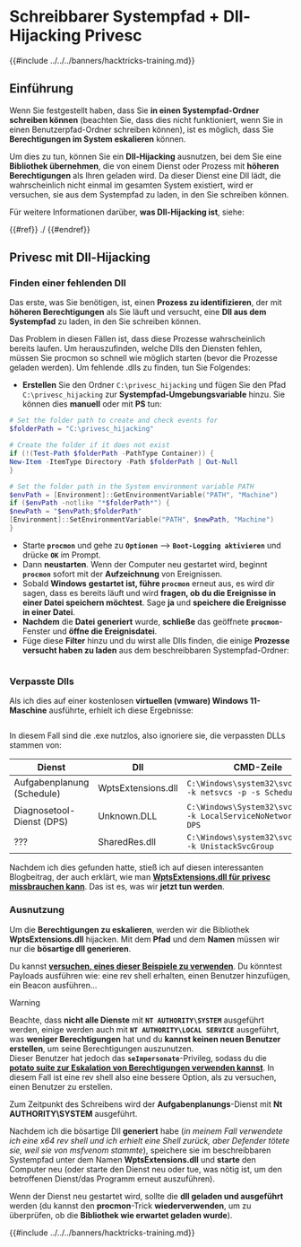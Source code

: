 # Schreibbarer Systempfad + Dll-Hijacking Privesc

{{#include ../../../banners/hacktricks-training.md}}

## Einführung

Wenn Sie festgestellt haben, dass Sie **in einen Systempfad-Ordner schreiben können** (beachten Sie, dass dies nicht funktioniert, wenn Sie in einen Benutzerpfad-Ordner schreiben können), ist es möglich, dass Sie **Berechtigungen im System eskalieren** können.

Um dies zu tun, können Sie ein **Dll-Hijacking** ausnutzen, bei dem Sie eine **Bibliothek übernehmen**, die von einem Dienst oder Prozess mit **höheren Berechtigungen** als Ihren geladen wird. Da dieser Dienst eine Dll lädt, die wahrscheinlich nicht einmal im gesamten System existiert, wird er versuchen, sie aus dem Systempfad zu laden, in den Sie schreiben können.

Für weitere Informationen darüber, **was Dll-Hijacking ist**, siehe:

{{#ref}}
./
{{#endref}}

## Privesc mit Dll-Hijacking

### Finden einer fehlenden Dll

Das erste, was Sie benötigen, ist, einen **Prozess zu identifizieren**, der mit **höheren Berechtigungen** als Sie läuft und versucht, eine **Dll aus dem Systempfad** zu laden, in den Sie schreiben können.

Das Problem in diesen Fällen ist, dass diese Prozesse wahrscheinlich bereits laufen. Um herauszufinden, welche Dlls den Diensten fehlen, müssen Sie procmon so schnell wie möglich starten (bevor die Prozesse geladen werden). Um fehlende .dlls zu finden, tun Sie Folgendes:

- **Erstellen** Sie den Ordner `C:\privesc_hijacking` und fügen Sie den Pfad `C:\privesc_hijacking` zur **Systempfad-Umgebungsvariable** hinzu. Sie können dies **manuell** oder mit **PS** tun:
```powershell
# Set the folder path to create and check events for
$folderPath = "C:\privesc_hijacking"

# Create the folder if it does not exist
if (!(Test-Path $folderPath -PathType Container)) {
New-Item -ItemType Directory -Path $folderPath | Out-Null
}

# Set the folder path in the System environment variable PATH
$envPath = [Environment]::GetEnvironmentVariable("PATH", "Machine")
if ($envPath -notlike "*$folderPath*") {
$newPath = "$envPath;$folderPath"
[Environment]::SetEnvironmentVariable("PATH", $newPath, "Machine")
}
```
- Starte **`procmon`** und gehe zu **`Optionen`** --> **`Boot-Logging aktivieren`** und drücke **`OK`** im Prompt.
- Dann **neustarten**. Wenn der Computer neu gestartet wird, beginnt **`procmon`** sofort mit der **Aufzeichnung** von Ereignissen.
- Sobald **Windows** **gestartet ist, führe `procmon`** erneut aus, es wird dir sagen, dass es bereits läuft und wird **fragen, ob du die Ereignisse in einer Datei speichern möchtest**. Sage **ja** und **speichere die Ereignisse in einer Datei**.
- **Nachdem** die **Datei** **generiert** wurde, **schließe** das geöffnete **`procmon`**-Fenster und **öffne die Ereignisdatei**.
- Füge diese **Filter** hinzu und du wirst alle Dlls finden, die einige **Prozesse versucht haben zu laden** aus dem beschreibbaren Systempfad-Ordner:

<figure><img src="../../../images/image (945).png" alt=""><figcaption></figcaption></figure>

### Verpasste Dlls

Als ich dies auf einer kostenlosen **virtuellen (vmware) Windows 11-Maschine** ausführte, erhielt ich diese Ergebnisse:

<figure><img src="../../../images/image (607).png" alt=""><figcaption></figcaption></figure>

In diesem Fall sind die .exe nutzlos, also ignoriere sie, die verpassten DLLs stammen von:

| Dienst                           | Dll                | CMD-Zeile                                                            |
| -------------------------------- | ------------------ | -------------------------------------------------------------------- |
| Aufgabenplanung (Schedule)       | WptsExtensions.dll | `C:\Windows\system32\svchost.exe -k netsvcs -p -s Schedule`          |
| Diagnosetool-Dienst (DPS)       | Unknown.DLL        | `C:\Windows\System32\svchost.exe -k LocalServiceNoNetwork -p -s DPS` |
| ???                              | SharedRes.dll      | `C:\Windows\system32\svchost.exe -k UnistackSvcGroup`                |

Nachdem ich dies gefunden hatte, stieß ich auf diesen interessanten Blogbeitrag, der auch erklärt, wie man [**WptsExtensions.dll für privesc missbrauchen kann**](https://juggernaut-sec.com/dll-hijacking/#Windows_10_Phantom_DLL_Hijacking_-_WptsExtensionsdll). Das ist es, was wir **jetzt tun werden**.

### Ausnutzung

Um die **Berechtigungen zu eskalieren**, werden wir die Bibliothek **WptsExtensions.dll** hijacken. Mit dem **Pfad** und dem **Namen** müssen wir nur die **bösartige dll generieren**.

Du kannst [**versuchen, eines dieser Beispiele zu verwenden**](./#creating-and-compiling-dlls). Du könntest Payloads ausführen wie: eine rev shell erhalten, einen Benutzer hinzufügen, ein Beacon ausführen...

> [!WARNING]
> Beachte, dass **nicht alle Dienste** mit **`NT AUTHORITY\SYSTEM`** ausgeführt werden, einige werden auch mit **`NT AUTHORITY\LOCAL SERVICE`** ausgeführt, was **weniger Berechtigungen** hat und du **kannst keinen neuen Benutzer erstellen**, um seine Berechtigungen auszunutzen.\
> Dieser Benutzer hat jedoch das **`seImpersonate`**-Privileg, sodass du die [**potato suite zur Eskalation von Berechtigungen verwenden kannst**](../roguepotato-and-printspoofer.md). In diesem Fall ist eine rev shell also eine bessere Option, als zu versuchen, einen Benutzer zu erstellen.

Zum Zeitpunkt des Schreibens wird der **Aufgabenplanungs**-Dienst mit **Nt AUTHORITY\SYSTEM** ausgeführt.

Nachdem ich die bösartige Dll **generiert** habe (_in meinem Fall verwendete ich eine x64 rev shell und ich erhielt eine Shell zurück, aber Defender tötete sie, weil sie von msfvenom stammte_), speichere sie im beschreibbaren Systempfad unter dem Namen **WptsExtensions.dll** und **starte** den Computer neu (oder starte den Dienst neu oder tue, was nötig ist, um den betroffenen Dienst/das Programm erneut auszuführen).

Wenn der Dienst neu gestartet wird, sollte die **dll geladen und ausgeführt** werden (du kannst den **procmon**-Trick **wiederverwenden**, um zu überprüfen, ob die **Bibliothek wie erwartet geladen wurde**).

{{#include ../../../banners/hacktricks-training.md}}
